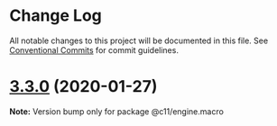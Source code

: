 # Change Log

All notable changes to this project will be documented in this file.
See [Conventional Commits](https://conventionalcommits.org) for commit guidelines.

# [3.3.0](https://bitbucket.org/code11-com/engine/compare/v3.1.6...v3.3.0) (2020-01-27)

**Note:** Version bump only for package @c11/engine.macro
